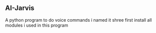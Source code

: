## AI-Jarvis
A python program to do voice commands
i named it shree
first install all modules i used in this program
